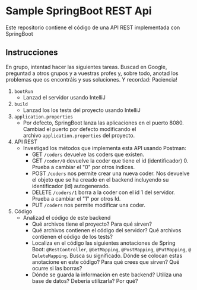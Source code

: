 # **Sample SpringBoot REST Api**

Este repositorio contiene el código de una API REST implementada con SpringBoot

## **Instrucciones**

En grupo, intentad hacer las siguientes tareas. Buscad en Google, preguntad a otros grupos y a vuestras profes y, sobre todo, anotad los problemas que os encontráis y sus soluciones. Y recordad: Paciencia!

1. `bootRun`
    - Lanzad el servidor usando IntelliJ
2. `build`
    - Lanzad los los tests del proyecto usando IntelliJ
3. `application.properties`
    - Por defecto, SpringBoot lanza las aplicaciones en el puerto 8080. Cambiad el puerto por defecto modificando el archivo `application.properties` del proyecto.
4. API REST
    - Investigad los métodos que implementa esta API usando Postman:
        - GET `/coders` devuelve las coders que existen.
        - GET `/coder/0` devuelve la coder que tiene el id (identificador) 0. Prueba a cambiar el "0" por otros índices.
        - POST `/coders` nos permite crear una nueva coder. Nos devuelve el objeto que se ha creado en el backend incluyendo su identificador (id) autogenerado.
        - DELETE `/coders/1` borra a la coder con el id 1 del servidor. Prueba a cambiar el "1" por otros Id.
        - PUT `/coders` nos permite modificar una coder.
5. Código
    - Analizad el código de este backend
        - Qué archivos tiene el proyecto? Para qué sirven?
        - Qué archivos contienen el código del servidor? Qué archivos contienen el código de los tests?
        - Localiza en el código las siguientes anotaciones de Spring Boot: `@RestController`, `@GetMapping`, `@PostMapping`, `@PutMapping`, `@DeleteMapping`. Busca su significado. Dónde se colocan estas anotacione en este código? Para qué crees que sirven? Qué ocurre si las borras?
        - Dónde se guarda la información en este backend? Utiliza una base de datos? Debería utilizarla? Por qué?
